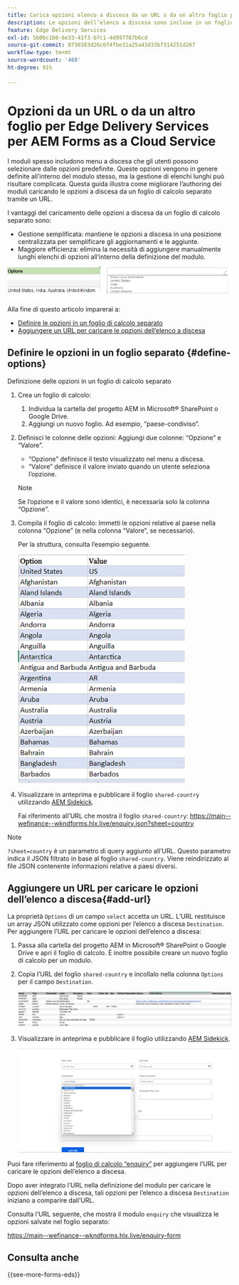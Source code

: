 ```yaml
---
title: Carica opzioni elenco a discesa da un URL o da un altro foglio per Edge Delivery Services per AEM Forms as a Cloud Service
description: Le opzioni dell’elenco a discesa sono incluse in un foglio di calcolo distinto e quindi importate nel foglio di calcolo principale tramite l’URL fornito.
feature: Edge Delivery Services
exl-id: 5b0bc1b6-6e33-41f3-b7c1-4d997787b6cd
source-git-commit: 8730383d26c6f4fbe31a25a43d33bf314251d267
workflow-type: tm+mt
source-wordcount: '469'
ht-degree: 91%

---
```



# Opzioni da un URL o da un altro foglio per Edge Delivery Services per AEM Forms as a Cloud Service

I moduli spesso includono menu a discesa che gli utenti possono selezionare dalle opzioni predefinite. Queste opzioni vengono in genere definite all’interno del modulo stesso, ma la gestione di elenchi lunghi può risultare complicata. Questa guida illustra come migliorare l’authoring dei moduli caricando le opzioni a discesa da un foglio di calcolo separato tramite un URL.


I vantaggi del caricamento delle opzioni a discesa da un foglio di calcolo separato sono:

* Gestione semplificata: mantiene le opzioni a discesa in una posizione centralizzata per semplificare gli aggiornamenti e le aggiunte.
* Maggiore efficienza: elimina la necessità di aggiungere manualmente lunghi elenchi di opzioni all’interno della definizione del modulo.




![Opzioni a discesa](/help/forms/assets/drop-down-options.png)


Alla fine di questo articolo imparerai a:

* [Definire le opzioni in un foglio di calcolo separato](#define-options)
* [Aggiungere un URL per caricare le opzioni dell’elenco a discesa](#add-url)

## Definire le opzioni in un foglio separato {#define-options}

Definizione delle opzioni in un foglio di calcolo separato

1. Crea un foglio di calcolo:
   1. Individua la cartella del progetto AEM in Microsoft® SharePoint o Google Drive.
   1. Aggiungi un nuovo foglio. Ad esempio, “paese-condiviso”.
1. Definisci le colonne delle opzioni:
Aggiungi due colonne: “Opzione” e “Valore”.
   * “Opzione” definisce il testo visualizzato nel menu a discesa.
   * “Valore” definisce il valore inviato quando un utente seleziona l’opzione.

   >[!NOTE]
   >
   >Se l’opzione e il valore sono identici, è necessaria solo la colonna “Opzione”.

1. Compila il foglio di calcolo:
Immetti le opzioni relative al paese nella colonna “Opzione” (e nella colonna “Valore”, se necessario).

   Per la struttura, consulta l’esempio seguente.

   ![Elenco a discesa per paese](/help/forms/assets/drop-down-country-options.png)

1. Visualizzare in anteprima e pubblicare il foglio `shared-country` utilizzando [AEM Sidekick](https://www.aem.live/developer/tutorial#preview-and-publish-your-content).

   Fai riferimento all’URL che mostra il foglio `shared-country`:
https://main--wefinance--wkndforms.hlx.live/enquiry.json?sheet=country

>[!NOTE]
>
> `?sheet=country` è un parametro di query aggiunto all’URL. Questo parametro indica il JSON filtrato in base al foglio `shared-country`. Viene reindirizzato al file JSON contenente informazioni relative a paesi diversi.

## Aggiungere un URL per caricare le opzioni dell’elenco a discesa{#add-url}

La proprietà `Options` di un campo `select` accetta un URL. L’URL restituisce un array JSON utilizzato come opzioni per l’elenco a discesa `Destination`. Per aggiungere l’URL per caricare le opzioni dell’elenco a discesa:

1. Passa alla cartella del progetto AEM in Microsoft® SharePoint o Google Drive e apri il foglio di calcolo. È inoltre possibile creare un nuovo foglio di calcolo per un modulo.
1. Copia l’URL del foglio `shared-country` e incollalo nella colonna `Options` per il campo `Destination`.

   ![Foglio di calcolo “enquiry”](/help/forms/assets/drop-down-enquiry.png)

1. Visualizzare in anteprima e pubblicare il foglio utilizzando [AEM Sidekick](https://www.aem.live/developer/tutorial#preview-and-publish-your-content).


   ![Menu a discesa per paese](/help/forms/assets/load-dropdown-options-form.png)

Puoi fare riferimento al [foglio di calcolo “enquiry”](/help/forms/assets/enquiry-options.xlsx) per aggiungere l’URL per caricare le opzioni dell’elenco a discesa.

Dopo aver integrato l’URL nella definizione del modulo per caricare le opzioni dell’elenco a discesa, tali opzioni per l’elenco a discesa `Destination` iniziano a comparire dall’URL.

Consulta l’URL seguente, che mostra il modulo `enquiry` che visualizza le opzioni salvate nel foglio separato:

https://main--wefinance--wkndforms.hlx.live/enquiry-form

## Consulta anche

{{see-more-forms-eds}}


